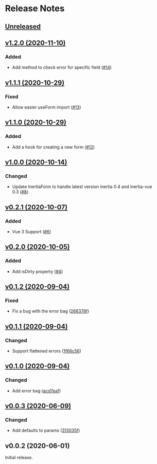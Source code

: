 # Release Notes

## [Unreleased](https://github.com/laravel/jetstream-js/compare/v1.2.0...master)


## [v1.2.0 (2020-11-10)](https://github.com/laravel/jetstream-js/compare/v1.1.1...v1.2.0)

### Added
- Add method to check error for specific field ([#14](https://github.com/laravel/jetstream-js/pull/14))


## [v1.1.1 (2020-10-29)](https://github.com/laravel/jetstream-js/compare/v1.1.0...v1.1.1)

### Fixed
- Allow easier useForm import ([#13](https://github.com/laravel/jetstream-js/pull/13))


## [v1.1.0 (2020-10-29)](https://github.com/laravel/jetstream-js/compare/v1.0.0...v1.1.0)

### Added
- Add a hook for creating a new form ([#12](https://github.com/laravel/jetstream-js/pull/12))


## [v1.0.0 (2020-10-14)](https://github.com/laravel/jetstream-js/compare/v0.2.1...v1.0.0)

### Changed
- Update InertiaForm to handle latest version inertia 0.4 and inertia-vue 0.3 ([#8](https://github.com/laravel/jetstream-js/pull/8))


## [v0.2.1 (2020-10-07)](https://github.com/laravel/jetstream-js/compare/v0.2.0...v0.2.1)

### Added
- Vue 3 Support ([#6](https://github.com/laravel/jetstream-js/pull/6))


## [v0.2.0 (2020-10-05)](https://github.com/laravel/jetstream-js/compare/v0.1.2...v0.2.0)

### Added
- Add isDirty property ([#4](https://github.com/laravel/jetstream-js/pull/4))


## [v0.1.2 (2020-09-04)](https://github.com/laravel/jetstream-js/compare/v0.1.1...v0.1.2)

### Fixed
- Fix a bug with the error bag ([266378f](https://github.com/laravel/jetstream-js/commit/266378f5f046acfffa4a68f4927c5c943cc1ba7d))


## [v0.1.1 (2020-09-04)](https://github.com/laravel/jetstream-js/compare/v0.1.0...v0.1.1)

### Changed
- Support flattened errors ([1f66c56](https://github.com/laravel/jetstream-js/commit/1f66c5663e4acad7cf950f13cf2c282c0532ae59))


## [v0.1.0 (2020-09-04)](https://github.com/laravel/jetstream-js/compare/v0.0.3...v0.1.0)

### Changed
- Add error bag ([acd7ea1](https://github.com/laravel/jetstream-js/commit/acd7ea156b510d8712542e229aed99d2a16ef13f))


## [v0.0.3 (2020-06-09)](https://github.com/laravel/jetstream-js/compare/v0.0.2...v0.0.3)

### Changed
- Add defaults to params ([313035f](https://github.com/laravel/jetstream-js/commit/313035f4927c8d514b073f7e5186862a675c32cc))


## v0.0.2 (2020-06-01)

Initial release.
